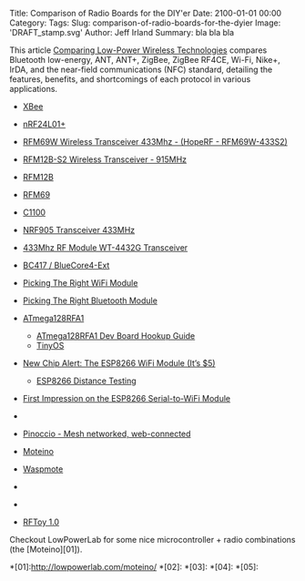 Title: Comparison of Radio Boards for the DIY'er
Date: 2100-01-01 00:00
Category: 
Tags: 
Slug: comparison-of-radio-boards-for-the-dyier
Image: 'DRAFT_stamp.svg'
Author: Jeff Irland
Summary: bla bla bla

This article
[Comparing Low-Power Wireless Technologies](http://www.digikey.com/en/articles/techzone/2011/aug/comparing-low-power-wireless-technologies)
compares Bluetooth low-energy, ANT, ANT+, ZigBee, ZigBee RF4CE, Wi-Fi, Nike+, IrDA, and the near-field communications (NFC) standard, detailing the features, benefits, and shortcomings of each protocol in various applications.

* [XBee]()
* [nRF24L01+]()
* [RFM69W Wireless Transceiver 433Mhz - (HopeRF - RFM69W-433S2)](http://www.ebay.com/itm/RFM69W-Wireless-Transceiver-433Mhz-HopeRF-RFM69W-433S2-/181170697673)
* [RFM12B-S2 Wireless Transceiver - 915MHz](https://www.sparkfun.com/products/12031)
* [RFM12B](http://cdn.shopify.com/s/files/1/0038/9582/files/RFM12B.pdf?1262060244)
* [RFM69](http://lowpowerlab.com/blog/2013/06/20/rfm69-library/)
* [C1100](http://www.ti.com/lit/ds/symlink/cc1100.pdf)
* [NRF905 Transceiver 433MHz](http://www.electrodragon.com/w/NRF905_Transceiver_433MHz-Wireless_Module)
* [433Mhz RF Module WT-4432G Transceiver](http://www.seeedstudio.com/depot/433Mhz-RF-Module-WT4432G-ISM-transceiver-module-p-1809.html?utm_source=newsletter20140501&utm_medium=newsletter20140501&utm_campaign=newsletter20140501)
* [BC417 / BlueCore4-Ext](http://hackaday.com/2014/05/18/firmware-for-cheap-bluetooth-modules/)
* [Picking The Right WiFi Module](http://blog.upverter.com/picking-the-right-wifi-module)
* [Picking The Right Bluetooth Module](http://blog.upverter.com/picking-the-right-bluetooth-module)
* [ATmega128RFA1](https://www.sparkfun.com/products/11197)
    * [ATmega128RFA1 Dev Board Hookup Guide](https://learn.sparkfun.com/tutorials/atmega128rfa1-dev-board-hookup-guide)
    * [TinyOS](http://www.tinyos.net/)
* [New Chip Alert: The ESP8266 WiFi Module (It’s $5)](http://hackaday.com/2014/08/26/new-chip-alert-the-esp8266-wifi-module-its-5/)
    * [ESP8266 Distance Testing](http://hackaday.com/2014/09/26/esp8266-distance-testing/)
* [First Impression on the ESP8266 Serial-to-WiFi Module](http://rayshobby.net/?p=9592)
* []()

* [Pinoccio - Mesh networked, web-connected](https://pinocc.io/)
* [Moteino](https://lowpowerlab.com/shop/index.php?_route_=Moteino-R4)
* [Waspmote](http://www.cooking-hacks.com/documentation/tutorials/waspmote)
* []()
* []()

* [RFToy 1.0](http://rayshobby.net/?p=9938)

Checkout LowPowerLab for some nice microcontroller + radio combinations (the [Moteino][01]).


*[01]:http://lowpowerlab.com/moteino/
*[02]:
*[03]:
*[04]:
*[05]:

